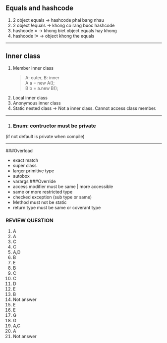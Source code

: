 ## Equals and hashcode
1. 2 object equals -> hashcode phai bang nhau
2. 2 object !equals -> khong co rang buoc hashcode
3. hashcode = -> khong biet object equals hay khong
4. hashcode != -> object khong the equals
***
## Inner class
1. Member inner class
   > A: outer, B: inner  
        A a = new A();  
        B b = a.new B();
2. Local inner class
3. Anonymous inner class
4. Static nested class -> Not a inner class.
Cannot access class member.

***
1. ### Enum: contructor must be private  
(if not default is private when compile)
***
###Overload
- exact match
- super class
- larger primitive type
- autobox
- varargs
###Override
- access modifier must be same | more accessible
- same or more restricted type
- checked exception (sub type or same)
- Method must not be static
- return type must be same or coverant type

### REVIEW QUESTION
1. A
2. A
3. C
4. C
5. A,D
6. B
7. E
8. B
9. C
10. C
11. D
12. E
13. B
14. Not answer
15. E
16. E
17. G
18. G
19. A,C
20. A
21. Not answer

